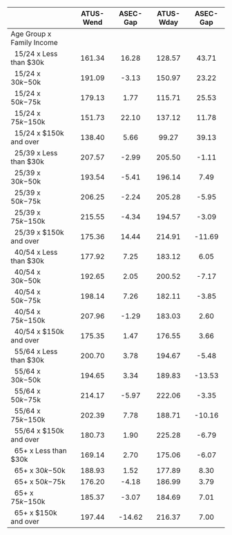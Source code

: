 
|                      |    ATUS-Wend |     ASEC-Gap |    ATUS-Wday |     ASEC-Gap |
| -------------------- | :----------: | :----------: | :----------: | :----------: |
| Age Group x Family Income |              |              |              |              |
| &nbsp;&nbsp;15/24 x Less than $30k |       161.34 |        16.28 |       128.57 |        43.71 |
| &nbsp;&nbsp;15/24 x $30k-$50k |       191.09 |        -3.13 |       150.97 |        23.22 |
| &nbsp;&nbsp;15/24 x $50k-$75k |       179.13 |         1.77 |       115.71 |        25.53 |
| &nbsp;&nbsp;15/24 x $75k-$150k |       151.73 |        22.10 |       137.12 |        11.78 |
| &nbsp;&nbsp;15/24 x $150k and over |       138.40 |         5.66 |        99.27 |        39.13 |
| &nbsp;&nbsp;25/39 x Less than $30k |       207.57 |        -2.99 |       205.50 |        -1.11 |
| &nbsp;&nbsp;25/39 x $30k-$50k |       193.54 |        -5.41 |       196.14 |         7.49 |
| &nbsp;&nbsp;25/39 x $50k-$75k |       206.25 |        -2.24 |       205.28 |        -5.95 |
| &nbsp;&nbsp;25/39 x $75k-$150k |       215.55 |        -4.34 |       194.57 |        -3.09 |
| &nbsp;&nbsp;25/39 x $150k and over |       175.36 |        14.44 |       214.91 |       -11.69 |
| &nbsp;&nbsp;40/54 x Less than $30k |       177.92 |         7.25 |       183.12 |         6.05 |
| &nbsp;&nbsp;40/54 x $30k-$50k |       192.65 |         2.05 |       200.52 |        -7.17 |
| &nbsp;&nbsp;40/54 x $50k-$75k |       198.14 |         7.26 |       182.11 |        -3.85 |
| &nbsp;&nbsp;40/54 x $75k-$150k |       207.96 |        -1.29 |       183.03 |         2.60 |
| &nbsp;&nbsp;40/54 x $150k and over |       175.35 |         1.47 |       176.55 |         3.66 |
| &nbsp;&nbsp;55/64 x Less than $30k |       200.70 |         3.78 |       194.67 |        -5.48 |
| &nbsp;&nbsp;55/64 x $30k-$50k |       194.65 |         3.34 |       189.83 |       -13.53 |
| &nbsp;&nbsp;55/64 x $50k-$75k |       214.17 |        -5.97 |       222.06 |        -3.35 |
| &nbsp;&nbsp;55/64 x $75k-$150k |       202.39 |         7.78 |       188.71 |       -10.16 |
| &nbsp;&nbsp;55/64 x $150k and over |       180.73 |         1.90 |       225.28 |        -6.79 |
| &nbsp;&nbsp;65+ x Less than $30k |       169.14 |         2.70 |       175.06 |        -6.07 |
| &nbsp;&nbsp;65+ x $30k-$50k |       188.93 |         1.52 |       177.89 |         8.30 |
| &nbsp;&nbsp;65+ x $50k-$75k |       176.20 |        -4.18 |       186.99 |         3.79 |
| &nbsp;&nbsp;65+ x $75k-$150k |       185.37 |        -3.07 |       184.69 |         7.01 |
| &nbsp;&nbsp;65+ x $150k and over |       197.44 |       -14.62 |       216.37 |         7.00 |

